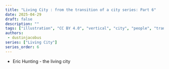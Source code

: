 ```yaml
---
title: "Living City : from the transition of a city series: Part 6"
date: 2025-04-29
draft: false
description: ""
tags: ["illustration", "CC BY 4.0", "vertical", "city", "people", "transport", "river"]
authors:
 - dustinjacobus
series: ["Living City"]
series_order: 6
---
```


- Eric Hunting - the living city
